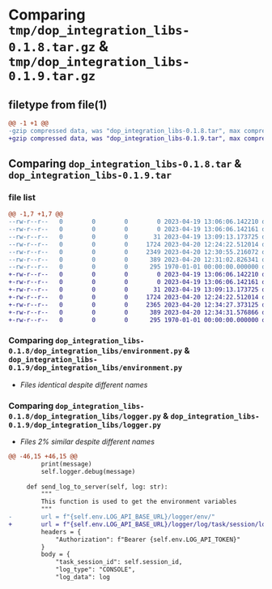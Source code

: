 # Comparing `tmp/dop_integration_libs-0.1.8.tar.gz` & `tmp/dop_integration_libs-0.1.9.tar.gz`

## filetype from file(1)

```diff
@@ -1 +1 @@
-gzip compressed data, was "dop_integration_libs-0.1.8.tar", max compression
+gzip compressed data, was "dop_integration_libs-0.1.9.tar", max compression
```

## Comparing `dop_integration_libs-0.1.8.tar` & `dop_integration_libs-0.1.9.tar`

### file list

```diff
@@ -1,7 +1,7 @@
--rw-r--r--   0        0        0        0 2023-04-19 13:06:06.142210 dop_integration_libs-0.1.8/README.md
--rw-r--r--   0        0        0        0 2023-04-19 13:06:06.142161 dop_integration_libs-0.1.8/dop_integration_libs/__init__.py
--rw-r--r--   0        0        0       31 2023-04-19 13:09:13.173725 dop_integration_libs-0.1.8/dop_integration_libs/__main__.py
--rw-r--r--   0        0        0     1724 2023-04-20 12:24:22.512014 dop_integration_libs-0.1.8/dop_integration_libs/environment.py
--rw-r--r--   0        0        0     2349 2023-04-20 12:30:55.216072 dop_integration_libs-0.1.8/dop_integration_libs/logger.py
--rw-r--r--   0        0        0      389 2023-04-20 12:31:02.826341 dop_integration_libs-0.1.8/pyproject.toml
--rw-r--r--   0        0        0      295 1970-01-01 00:00:00.000000 dop_integration_libs-0.1.8/PKG-INFO
+-rw-r--r--   0        0        0        0 2023-04-19 13:06:06.142210 dop_integration_libs-0.1.9/README.md
+-rw-r--r--   0        0        0        0 2023-04-19 13:06:06.142161 dop_integration_libs-0.1.9/dop_integration_libs/__init__.py
+-rw-r--r--   0        0        0       31 2023-04-19 13:09:13.173725 dop_integration_libs-0.1.9/dop_integration_libs/__main__.py
+-rw-r--r--   0        0        0     1724 2023-04-20 12:24:22.512014 dop_integration_libs-0.1.9/dop_integration_libs/environment.py
+-rw-r--r--   0        0        0     2365 2023-04-20 12:34:27.373125 dop_integration_libs-0.1.9/dop_integration_libs/logger.py
+-rw-r--r--   0        0        0      389 2023-04-20 12:34:31.576866 dop_integration_libs-0.1.9/pyproject.toml
+-rw-r--r--   0        0        0      295 1970-01-01 00:00:00.000000 dop_integration_libs-0.1.9/PKG-INFO
```

### Comparing `dop_integration_libs-0.1.8/dop_integration_libs/environment.py` & `dop_integration_libs-0.1.9/dop_integration_libs/environment.py`

 * *Files identical despite different names*

### Comparing `dop_integration_libs-0.1.8/dop_integration_libs/logger.py` & `dop_integration_libs-0.1.9/dop_integration_libs/logger.py`

 * *Files 2% similar despite different names*

```diff
@@ -46,15 +46,15 @@
         print(message)
         self.logger.debug(message)
 
     def send_log_to_server(self, log: str):
         """
         This function is used to get the environment variables
         """
-        url = f"{self.env.LOG_API_BASE_URL}/logger/env/"
+        url = f"{self.env.LOG_API_BASE_URL}/logger/log/task/session/log"
         headers = {
             "Authorization": f"Bearer {self.env.LOG_API_TOKEN}"
         }
         body = {
             "task_session_id": self.session_id,
             "log_type": "CONSOLE",
             "log_data": log
```

